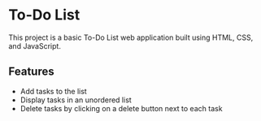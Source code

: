 # To-Do List

This project is a basic To-Do List web application built using HTML, CSS, and JavaScript.

## Features

- Add tasks to the list
- Display tasks in an unordered list
- Delete tasks by clicking on a delete button next to each task
